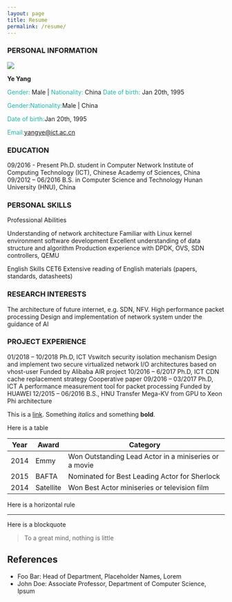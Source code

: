 ```yaml
---
layout: page
title: Resume
permalink: /resume/
---
```


### **PERSONAL INFORMATION**

<img class="profile-picture" src="sherlock.jpg">

**Ye Yang**

<font color="#20B2AA">Gender:&nbsp;</font>Male&nbsp;|&nbsp;<font color="#20B2AA">Nationality:&nbsp;</font>China
<font color="#20B2AA">Date of birth:&nbsp;</font>Jan 20th,&nbsp;1995  

<font color="#20B2AA" style="float:left;">Gender: </font>Male | <font color="#20B2AA" style="float:left;">Nationality: </font>China  
 
<font color="#20B2AA" style="float:left;">Date of birth: </font>Jan 20th, 1995  

<font color="#20B2AA" style="float:left;">Email: </font>yangye@ict.ac.cn 

### **EDUCATION**

09/2016 - Present Ph.D. student in Computer Network Institute of Computing Technology (ICT), Chinese Academy of Sciences, China  
09/2012 – 06/2016 B.S. in Computer Science and Technology Hunan University (HNU), China


### **PERSONAL SKILLS**

Professional Abilities

Understanding of network architecture
Familiar with Linux kernel environment software development
Excellent understanding of data structure and algorithm
Production experience with DPDK, OVS, SDN controllers, QEMU

English Skills
CET6
Extensive reading of English materials (papers, standards, datasheets)

### **RESEARCH INTERESTS**

The architecture of future internet, e.g. SDN, NFV.
High performance packet processing
Design and implementation of network system under the guidance of AI

### **PROJECT EXPERIENCE**

01/2018 – 10/2018 Ph.D, ICT Vswitch security isolation mechanism
	Design and implement two secure virtualized network I/O architectures based on vhost-user
	Funded by Alibaba AIR project
10/2016 – 6/2017 Ph.D, ICT CDN cache replacement strategy
	Cooperative paper
09/2016 – 03/2017 Ph.D, ICT A performance measurement tool for packet processing
	Funded by HUAWEI
12/2015 – 06/2016 B.S., HNU Transfer Mega-KV from GPU to Xeon Phi architecture



This is a [link](http://google.com). Something *italics* and something **bold**.

Here is a table


Year | Award | Category
-----|-------|--------
2014 | Emmy  | Won Outstanding Lead Actor in a miniseries or a movie
2015 | BAFTA | Nominated for Best Leading Actor for Sherlock
2014 | Satellite | Won Best Actor miniseries or television film


Here is a horizontal rule

---

Here is a blockquote

> To a great mind, nothing is little

## References

* Foo Bar: Head of Department, Placeholder Names, Lorem
* John Doe: Associate Professor, Department of Computer Science, Ipsum
